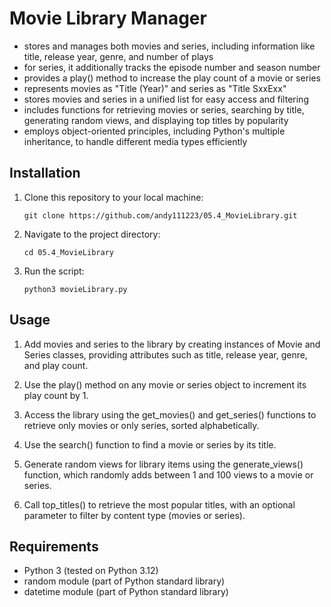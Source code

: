 # Movie Library Manager

- stores and manages both movies and series, including information like title, release year, genre, and number of plays
- for series, it additionally tracks the episode number and season number
- provides a play() method to increase the play count of a movie or series
- represents movies as "Title (Year)" and series as "Title SxxExx"
- stores movies and series in a unified list for easy access and filtering
- includes functions for retrieving movies or series, searching by title, generating random views, and displaying top titles by popularity
- employs object-oriented principles, including Python's multiple inheritance, to handle different media types efficiently

## Installation

1. Clone this repository to your local machine:

    `git clone https://github.com/andy111223/05.4_MovieLibrary.git`

2. Navigate to the project directory:

    `cd 05.4_MovieLibrary`

3. Run the script:

    `python3 movieLibrary.py`

## Usage

1. Add movies and series to the library by creating instances of Movie and Series classes, providing attributes such as title, release year, genre, and play count.

2. Use the play() method on any movie or series object to increment its play count by 1.

3. Access the library using the get_movies() and get_series() functions to retrieve only movies or only series, sorted alphabetically.

4. Use the search() function to find a movie or series by its title.

5. Generate random views for library items using the generate_views() function, which randomly adds between 1 and 100 views to a movie or series.

6. Call top_titles() to retrieve the most popular titles, with an optional parameter to filter by content type (movies or series).

## Requirements

- Python 3 (tested on Python 3.12)
- random module (part of Python standard library)
- datetime module (part of Python standard library)